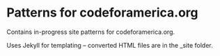Patterns for codeforamerica.org
===============================

Contains in-progress site patterns for codeforamerica.org.

Uses Jekyll for templating – converted HTML files are in the _site folder.